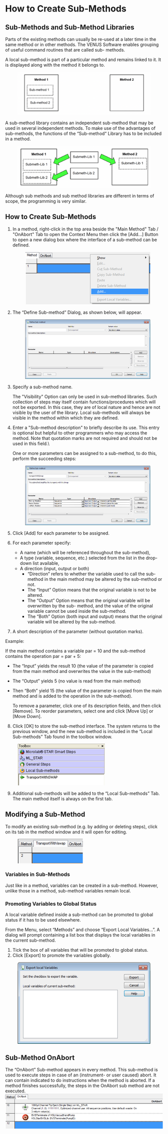# How to Create Sub-Methods‌

## Sub-Methods and Sub-Method Libraries‌

Parts of the existing methods can usually be re-used at a later time in the same method or in other methods. The VENUS Software enables grouping of useful command routines that are called sub- methods.

A local sub-method is part of a particular method and remains linked to it. It is displayed along with the method it belongs to.

<figure><img src="../.gitbook/assets/image (80).png" alt=""><figcaption></figcaption></figure>

A sub-method library contains an independent sub-method that may be used in several independent methods. To make use of the advantages of sub-methods, the functions of the “Sub-method“ Library has to be included in a method.

<figure><img src="../.gitbook/assets/image (81).png" alt=""><figcaption></figcaption></figure>

Although sub methods and sub method libraries are different in terms of scope, the programming is very similar.

## ‌How to Create Sub-Methods‌

1.  In a method, right-click in the top area beside the "Main Method" Tab / "OnAbort" Tab to open the Context Menu then click the \[Add...] Button to open a new dialog box where the interface of a sub-method can be defined.

    <figure><img src="../.gitbook/assets/image (82).png" alt=""><figcaption></figcaption></figure>
2.  The “Define Sub-method” Dialog, as shown below, will appear.



    <figure><img src="../.gitbook/assets/image (83).png" alt=""><figcaption></figcaption></figure>
3.  Specify a sub-method name.

    The "Visibility" Option can only be used in sub-method libraries. Such collection of steps may itself contain functions/procedures which will not be exported. In this case, they are of local nature and hence are not visible by the user of the library. Local sub-methods will always be visible in the method within which they are defined.
4.  Enter a "Sub-method description" to briefly describe its use. This entry is optional but helpful to other programmers who may access the method. Note that quotation marks are not required and should not be used in this field.\


    One or more parameters can be assigned to a sub-method, to do this, perform the succeeding steps:

    <figure><img src="../.gitbook/assets/image (85).png" alt=""><figcaption></figcaption></figure>
5. Click \[Add] for each parameter to be assigned.
6. For each parameter specify:
   * A name (which will be referenced throughout the sub-method),
   * A type (variable, sequence, etc.) selected from the list in the drop-down list available,
   * A direction (input, output or both)
     * “Direction” refers to whether the variable used to call the sub-method in the main method may be altered by the sub-method or not.
     * The “Input” Option means that the original variable is not to be altered.
     * The “Output” Option means that the original variable will be overwritten by the sub- method, and the value of the original variable cannot be used inside the sub-method.
     * The “Both” Option (both input and output) means that the original variable will be altered by the sub-method.
7.  A short description of the parameter (without quotation marks).



Example:

If the main method contains a variable par = 10 and the sub-method contains the operation par = par + 5:

* The “Input” yields the result 10 (the value of the parameter is copied from the main method and overwrites the value in the sub-method)
* The “Output” yields 5 (no value is read from the main method)
*   Then “Both” yield 15 (the value of the parameter is copied from the main method and is added to the operation in the sub-method).

    To remove a parameter, click one of its description fields, and then click \[Remove]. To reorder parameters, select one and click \[Move Up] or \[Move Down].

8. Click \[OK] to store the sub-method interface. The system returns to the previous window, and the new sub-method is included in the “Local Sub-methods” Tab found in the toolbox window.

<figure><img src="../.gitbook/assets/image (86).png" alt=""><figcaption></figcaption></figure>

9. Additional sub-methods will be added to the “Local Sub-methods” Tab. The main method itself is always on the first tab.

## Modifying a Sub-Method

To modify an existing sub-method (e.g. by adding or deleting steps), click on its tab in the method window and it will open for editing.

<figure><img src="../.gitbook/assets/image (87).png" alt=""><figcaption></figcaption></figure>

### Variables in Sub-Methods

Just like in a method, variables can be created in a sub-method. However, unlike those in a method, sub-method variables remain local.

### Promoting Variables to Global Status

A local variable defined inside a sub-method can be promoted to global status if it has to be used elsewhere.

From the Menu, select “Methods” and choose “Export Local Variables…”. A dialog will prompt containing a list box that displays the local variables in the current sub-method.

1. Tick the box of all variables that will be promoted to global status.
2. Click \[Export] to promote the variables globally.

<figure><img src="../.gitbook/assets/image (88).png" alt=""><figcaption></figcaption></figure>

## ‌Sub-Method OnAbort‌

The “OnAbort” Sub-method appears in every method. This sub-method is used to execute steps in case of an (instrument- or user caused) abort. It can contain indicated to do instructions when the method is aborted. If a method finishes successfully, the steps in the OnAbort sub method are not executed.\
![](<../.gitbook/assets/image (89).png>)
